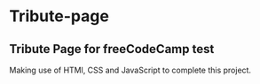 # Tribute-page
## Tribute Page  for freeCodeCamp test

Making use of HTMl, CSS and JavaScript to complete this project.
